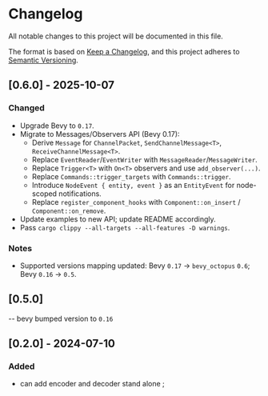 # Changelog

All notable changes to this project will be documented in this file.

The format is based on [Keep a Changelog](https://keepachangelog.com/en/1.1.0/),
and this project adheres to [Semantic Versioning](https://semver.org/spec/v2.0.0.html).


## [0.6.0] - 2025-10-07

### Changed

- Upgrade Bevy to `0.17`.
- Migrate to Messages/Observers API (Bevy 0.17):
  - Derive `Message` for `ChannelPacket`, `SendChannelMessage<T>`, `ReceiveChannelMessage<T>`.
  - Replace `EventReader`/`EventWriter` with `MessageReader`/`MessageWriter`.
  - Replace `Trigger<T>` with `On<T>` observers and use `add_observer(...)`.
  - Replace `Commands::trigger_targets` with `Commands::trigger`.
  - Introduce `NodeEvent { entity, event }` as an `EntityEvent` for node-scoped notifications.
  - Replace `register_component_hooks` with `Component::on_insert` / `Component::on_remove`.
- Update examples to new API; update README accordingly.
- Pass `cargo clippy --all-targets --all-features -D warnings`.

### Notes

- Supported versions mapping updated: Bevy `0.17` → `bevy_octopus` `0.6`; Bevy `0.16` → `0.5`.


## [0.5.0] 

-- bevy bumped version to `0.16`

## [0.2.0] - 2024-07-10

### Added

- can add encoder and decoder stand alone ; 
